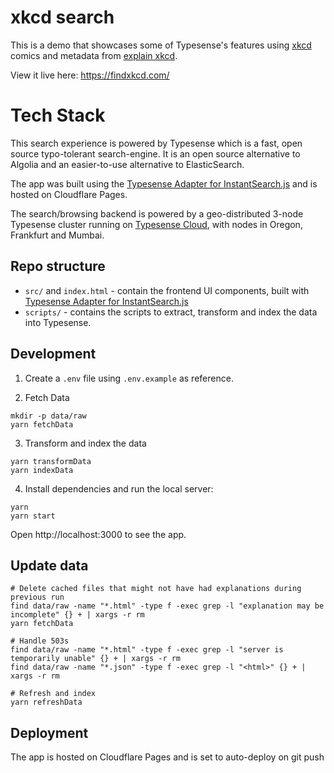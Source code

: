 # xkcd search

This is a demo that showcases some of Typesense's features using [xkcd](https://xkcd.com/) comics and metadata from [explain xkcd](https://www.explainxkcd.com/).

View it live here: https://findxkcd.com/

# Tech Stack

This search experience is powered by Typesense which is a fast, open source typo-tolerant search-engine. It is an open source alternative to Algolia and an easier-to-use alternative to ElasticSearch.

The app was built using the [Typesense Adapter for InstantSearch.js](https://github.com/typesense/typesense-instantsearch-adapter) and is hosted on Cloudflare Pages.

The search/browsing backend is powered by a geo-distributed 3-node Typesense cluster running on [Typesense Cloud](https://cloud.typesense.org), with nodes in Oregon, Frankfurt and Mumbai.


## Repo structure

- `src/` and `index.html` - contain the frontend UI components, built with <a href="https://github.com/typesense/typesense-instantsearch-adapter" target="_blank">Typesense Adapter for InstantSearch.js</a>
- `scripts/` - contains the scripts to extract, transform and index the data into Typesense.

## Development

1. Create a `.env` file using `.env.example` as reference.

2. Fetch Data

  ```shell
  mkdir -p data/raw
  yarn fetchData
  ```

3. Transform and index the data
  ```shell
  yarn transformData
  yarn indexData
  ```

4. Install dependencies and run the local server:

```shell
yarn
yarn start
```

Open http://localhost:3000 to see the app.

## Update data

```shell
# Delete cached files that might not have had explanations during previous run
find data/raw -name "*.html" -type f -exec grep -l "explanation may be incomplete" {} + | xargs -r rm
yarn fetchData

# Handle 503s
find data/raw -name "*.html" -type f -exec grep -l "server is temporarily unable" {} + | xargs -r rm
find data/raw -name "*.json" -type f -exec grep -l "<html>" {} + | xargs -r rm

# Refresh and index
yarn refreshData
```

## Deployment

The app is hosted on Cloudflare Pages and is set to auto-deploy on git push
